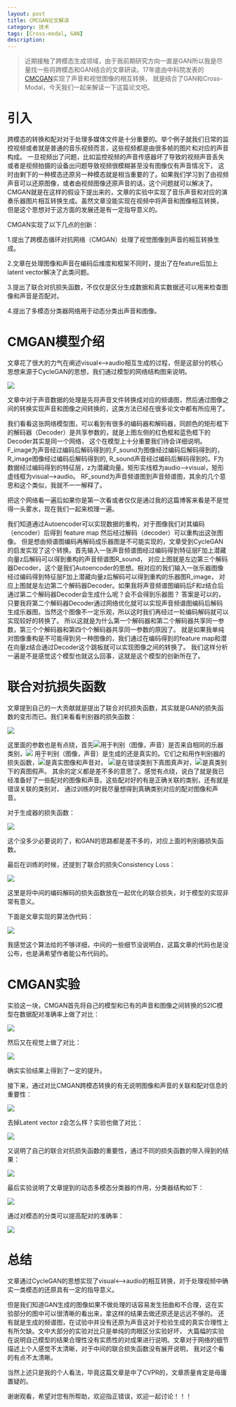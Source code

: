 ```yaml
---
layout: post
title: CMCGAN论文解读
category: 技术
tags: [Cross-modal, GAN]
description: 
---
```


> 近期接触了跨模态生成领域，由于我前期研究方向一直是GAN所以我是尽量找一些将跨模态和GAN结合的文章研读。17年底由中科院发表的[CMCGAN](https://arxiv.org/abs/1711.08102v1)实现了声音和视觉图像的相互转换，
就是结合了GAN和Cross-Modal，今天我们一起来解读一下这篇论文吧。

# 引入 #

跨模态的转换和配对对于处理多媒体文件是十分重要的。举个例子就我们日常的监控视频或者就是普通的音乐视频而言，这些视频都是由很多帧的图片和对应的声音构成。
一旦视频出了问题，比如监控视频的声音传感器坏了导致的视频声音丢失或者是视频拍摄的设备出问题导致视频很模糊甚至没有图像仅有声音情况下，
这时由剩下的一种模态还原另一种模态就是相当重要的了。如果我们学习到了由视频声音可以还原图像，或者由视频图像还原声音的话，这个问题就可以解决了。
CMGAN就是在这样的假设下提出来的，文章的实验中实现了音乐声音和对应的演奏乐器图片相互转换生成。虽然文章没能实现在视频中将声音和图像相互转换，
但是这个思想对于这方面的发展还是有一定指导意义的。

CMGAN实现了以下几点的创新：

1.提出了跨模态循环对抗网络（CMGAN）处理了视觉图像到声音的相互转换生成。

2.文章在处理图像和声音在编码后维度和框架不同时，提出了在feature后加上latent vector解决了此类问题。

3.提出了联合对抗损失函数，不仅仅是区分生成数据和真实数据还可以用来检查图像和声音是否配对。

4.提出了多模态分类器网络用于动态分类出声音和图像。

# CMGAN模型介绍 #

文章花了很大的力气在阐述visual<-->audio相互生成的过程，但是这部分的核心思想来源于CycleGAN的思想，我们通过模型的网络结构图来说明。

![](/assets/img/CrossModal/CMGAN1.png)

文章中对于声音数据的处理是先将声音文件转换成对应的频谱图，然后通过图像之间的转换实现声音和图像之间转换的，这类方法已经在很多论文中都有所应用了。

我们看看这张网络模型图，可以看到有很多的编码器和解码器，同颜色的矩形框下的解码器（Decoder）是共享参数的，就是上图左侧的红色框和蓝色框下的Decoder其实是同一个网络，
这个在模型上十分重要我们待会详细说明。F_image为声音经过编码后解码得到的,F_sound为图像经过编码后解码得到的，R_image图像经过编码后解码得到的,
R_sound声音经过编码后解码得到的。F为数据经过编码得到的特征层，z为潜藏向量。矩形实线框为audio-->visual，矩形虚线框为visual-->audio。
RF_sound为声音频谱图到声音频谱图，其余的几个意思和这个类似，我就不一一解释了。

把这个网络看一遍后如果你是第一次看或者仅仅是通过我的这篇博客来看是不是觉得一头雾水，现在我们一起来梳理一遍。

我们知道通过Autoencoder可以实现数据的重构，对于图像我们对其编码（encoder）后得到 feature map 然后经过解码（decoder）可以重构出这张图像。
但是想由频谱图编码再解码成乐器图是不可能实现的，文章受到CycleGAN的启发实现了这个转换。首先输入一张声音频谱图经过编码得到特征层F加上潜藏向量z后解码可以得到重构的声音频谱图R_sound，
对应上图就是左边第三个解码器Decoder，这个是我们Autoencoder的思想。相对应的我们输入一张乐器图像经过编码得到特征层F加上潜藏向量z后解码可以得到重构的乐器图R_image，
对应上图就是左边第二个解码器Decoder。如果我将声音频谱图编码后F和z结合后通过第二个解码器Decoder会生成什么呢？会不会得到乐器图？
答案是可以的，只要我将第二个解码器Decoder通过网络优化就可以实现声音频谱图编码后解码生成乐器图，当然这个图像不一定乐观，所以这时我们再经过一轮编码解码就可以实现较好的转换了。
所以这就是为什么第一个解码器和第二个解码器共享同一参数，第三个个解码器和第四个个解码器共享同一参数的原因了。
就是如果我单纯对图像重构是不可能得到另一种图像的，我们通过在编码得到的feature map和潜在向量z结合通过Decoder这个跳板就可以实现图像之间的转换了。
我们这样分析一遍是不是感觉这个模型也就这么回事，这就是这个模型的创新所在了。

# 联合对抗损失函数 #

文章提到自己的一大贡献就是提出了联合对抗损失函数，其实就是GAN的损失函数的变形而已。我们来看看判别器的损失函数：

![](/assets/img/CrossModal/CMGAN2.png)

这里面的参数也是有点绕，首先![](/assets/img/CrossModal/CMGAN3.png)用于判别（图像，声音）是否来自相同的乐器类别，![](/assets/img/CrossModal/CMGAN4.png)
用于判别（图像，声音）是生成的还是真实的。它们之和用作判别器的损失函数，![](/assets/img/CrossModal/CMGAN5.png)是真实图像和声音对，
![](/assets/img/CrossModal/CMGAN6.png)是在错误类别下真图真声对，![](/assets/img/CrossModal/CMGAN7.png)是真类别下的真图假声。
其余的定义都是差不多的意思了。感觉有点绕，说白了就是我已经准备好了一些配对的图像和声音。这些配对好的有是正确关联的类别，还有就是错误关联的类别对，
通过训练的时我尽量想得到真确类别对应的配对图像和声音。

对于生成器的损失函数：

![](/assets/img/CrossModal/CMGAN8.png)

这个没多少必要说的了，和GAN的思路都是差不多的，对应上面的判别器损失函数。

最后在训练的时候，还提到了联合的损失Consistency Loss：

![](/assets/img/CrossModal/CMGAN9.png)

这里是将中间的编码解码的损失函数放在一起优化的联合损失，对于模型的实现非常有意义。

下面是文章实现的算法伪代码：

![](/assets/img/CrossModal/CMGAN10.png)

我感觉这个算法给的不够详细，中间的一些细节没说明白，这篇文章的代码也是没公布，也是满希望作者能公布代码的。

# CMGAN实验 #

实验这一块，CMGAN首先将自己的模型和已有的声音和图像之间转换的S2IC模型在数据配对准确率上做了对比：

![](/assets/img/CrossModal/CMGAN11.png)

然后又在视觉上做了对比：

![](/assets/img/CrossModal/CMGAN12.png)

确实实验结果上得到了一定的提升。

接下来，通过对比CMGAN跨模态转换的有无说明图像和声音的关联和配对信息的重要性：

![](/assets/img/CrossModal/CMGAN13.png)

去掉Latent vector z会怎么样？实验也做了对比：

![](/assets/img/CrossModal/CMGAN14.png)

又说明了自己的联合对抗损失函数的重要性，通过不同的损失函数的带入得到的结果：

![](/assets/img/CrossModal/CMGAN15.png)

最后实验说明了文章提到的动态多模态分类器的作用，分类器结构如下：

![](/assets/img/CrossModal/CMGAN17.png)

通过对模态的分类可以提高配对的准确率：

![](/assets/img/CrossModal/CMGAN16.png)

# 总结 #

文章通过CycleGAN的思想实现了visual<-->audio的相互转换，对于处理视频中确实一类模态的还原具有一定的指导意义。

但是我们知道GAN生成的图像如果不做处理的话容易发生扭曲和不合理，这在实验部分的图中可以很清晰的看出来，拿这样的结果去做还原还是远远不够的。
还有就是生成的频谱图，在试验中并没有还原为声音这对于检验生成的真实合理性上有所欠缺。文中大部分的实验对比只是单纯的肉眼区分实验好坏，
大篇幅的实验在说明自己模型的结果合理性没有实质性的对成果进行说明。文章对于网络的细节描述上个人感觉不太清晰，对于中间的联合损失函数没有展开说明，
我对这个看的有点不太清晰。

当然上述只是我的个人看法，毕竟这篇文章是中了CVPR的，文章质量肯定是毋庸置疑的。


谢谢观看，希望对您有所帮助，欢迎指正错误，欢迎一起讨论！！！